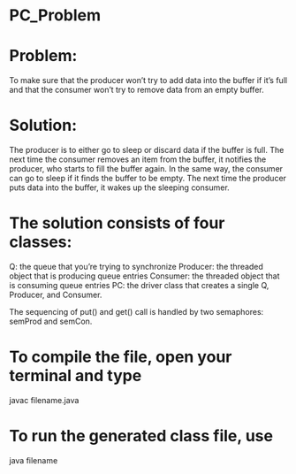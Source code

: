 # PC_Problem

# Problem: 
To make sure that the producer won’t try to add data into the buffer if it’s full and that the consumer won’t try to remove data from an empty buffer.

# Solution: 
The producer is to either go to sleep or discard data if the buffer is full. The next time the consumer removes an item from the buffer, it notifies the producer, who starts to fill the buffer again. In the same way, the consumer can go to sleep if it finds the buffer to be empty. The next time the producer puts data into the buffer, it wakes up the sleeping consumer.

# The solution consists of four classes:
Q: the queue that you’re trying to synchronize
Producer: the threaded object that is producing queue entries
Consumer: the threaded object that is consuming queue entries
PC: the driver class that creates a single Q, Producer, and Consumer.

The sequencing of put() and get() call is handled by two semaphores: semProd and semCon.

# To compile the file, open your terminal and type
javac filename.java

# To run the generated class file, use
 java filename


